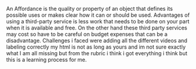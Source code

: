 An Affordance is the quality or property of an object that defines its possible uses or makes clear how it can or should be used. 
Advantages of using a third-party service is less work that needs to be done on your part when it is available and free. On the other hand these third party services may cost so have to be careful on budget expenses that can be a disadvantage. 
Challenges i faced were adding all the different videos and labeling correctly my html is not as long as yours and im not sure exactly what I am all missing but from the rubric i think i got everything i think but this is a learning process for me. 